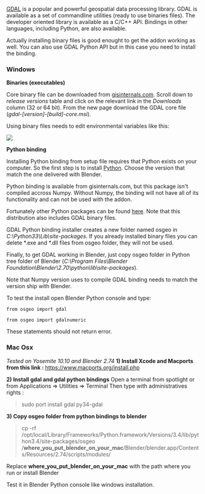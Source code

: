 [GDAL](http://gdal.org/) is a popular and powerful geospatial data processing library. GDAL is available as a set of commandline utilities (ready to use binaries files). The developer oriented library is available as a C/C++ API. Bindings in other languages, including Python, are also available.

Actually installing binary files is good enought to get the addon working as well. You can also use GDAL Python API but in this case you need to install the binding.

### Windows

**Binaries (executables)**

Core binary file can be downloaded from [gisinternals.com](http://www.gisinternals.com/sdk/). Scroll down to *release versions* table and click on the relevant link in the *Downloads* column (32 or 64 bit). From the new page download the GDAL core file (*gdal-[version]-[build]-core.msi*).

Using binary files needs to edit environmental variables like this:

![](https://raw.githubusercontent.com/wiki/domlysz/blenderGIS/images/varEnvGDAL.jpg)

**Python binding**

Installing Python binding from setup file requires that Python exists on your computer. So the first step is to install [Python](https://www.python.org/downloads/). Choose the version that match the one delivered with Blender.

Python binding is available from gisinternals.com, but this package isn't compiled accross Numpy. Without Numpy, the binding will not have all of its functionality and can not be used with the addon.

Fortunately other Python packages can be found [here](http://www.lfd.uci.edu/~gohlke/pythonlibs/#gdal). Note that this distribution also includes GDAL binary files.

GDAL Python binding installer creates a new folder named osgeo in *C:\Python33\Lib\site-packages*. If you already installed binary files you can delete \*.exe and \*.dll files from osgeo folder, they will not be used.

Finally, to get GDAL working in Blender, just copy osgeo folder in Python tree folder of Blender (*C:\Program Files\Blender Foundation\Blender\2.70\python\lib\site-packages*). 

Note that Numpy version uses to compile GDAL binding needs to match the version ship with Blender.

To test the install open Blender Python console and type:

`from osgeo import gdal`

`from osgeo import gdalnumeric`

These statements should not return error.


### Mac Osx

*Tested on Yosemite 10.10 and Blender 2.74*
**1) Install Xcode and Macports from this link :**
 https://www.macports.org/install.php

**2) Install gdal and gdal python bindings**
Open a terminal from spotlight or from Applications => Utilities => Terminal
Then type with administratives rights : 
> sudo port install gdal py34-gdal

**3) Copy osgeo folder from python bindings to blender**
> cp -rf /opt/local/Library/Frameworks/Python.framework/Versions/3.4/lib/python3.4/site-packages/osgeo /**where_you_put_blender_on_your_mac**/Blender/blender.app/Contents/Resources/2.74/scripts/modules/

Replace **where_you_put_blender_on_your_mac** with the path where you run or install Blender

Test it in Blender Python console like windows installation.
